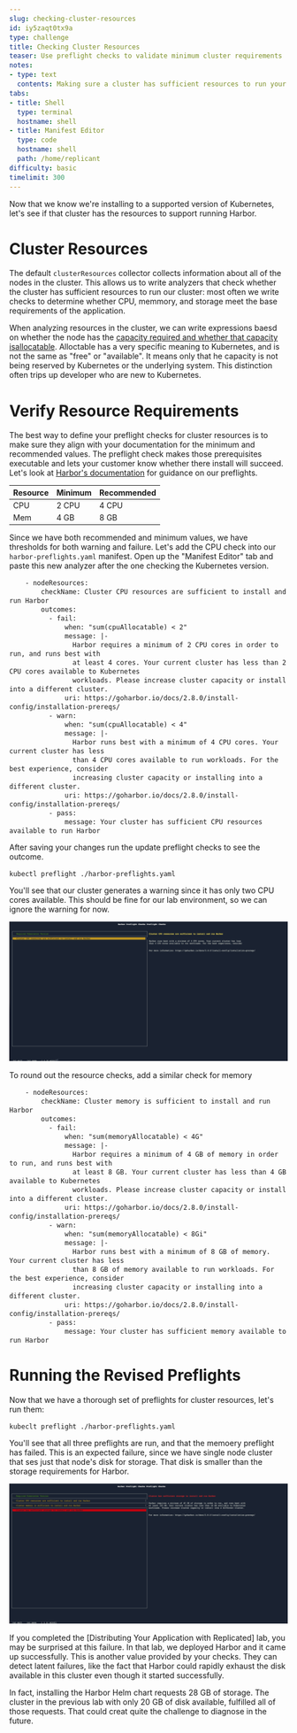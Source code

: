 ```yaml
---
slug: checking-cluster-resources
id: iy5zaqt0tx9a
type: challenge
title: Checking Cluster Resources
teaser: Use preflight checks to validate minimum cluster requirements
notes:
- type: text
  contents: Making sure a cluster has sufficient resources to run your application
tabs:
- title: Shell
  type: terminal
  hostname: shell
- title: Manifest Editor
  type: code
  hostname: shell
  path: /home/replicant
difficulty: basic
timelimit: 300
---
```


Now that we know we're installing to a supported version of
Kubernetes, let's see if that cluster has the resources to
support running Harbor.

Cluster Resources
=================

The default `clusterResources` collector collects information
about all of the nodes in the cluster. This allows us to
write analyzers that check whether the cluster has sufficient
resources to run our cluster: most often we write checks to
determine whether CPU, memmory, and storage meet the base
requirements of the application.

When analyzing resources in the cluster, we can write expressions
baesd on whether the node has the
[capacity required and whether that capacity isallocatable](https://kubernetes.io/docs/concepts/architecture/nodes/#capacity).
Alloctable has a very specific meaning to Kubernetes, and is not
the same as "free" or "available". It means only that he capacity
is not being reserved by Kubernetes or the underlying system. This
distinction often trips up developer who are new to Kubernetes.

Verify Resource Requirements
============================

The best way to define your preflight checks for cluster resources
is to make sure they align with your documentation for the minimum
and recommended values. The preflight check makes those prerequisites
executable and lets your customer know whether there install will
succeed. Let's look at [Harbor's documentation](https://goharbor.io/docs/2.8.0/install-config/installation-prereqs/)
for guidance on our preflights.

<table>
<thead>
<tr>
<th>Resource</th>
<th>Minimum</th>
<th>Recommended</th>
</tr>
</thead>
<tbody>
<tr>
<td>CPU</td>
<td>2 CPU</td>
<td>4 CPU</td>
</tr>
<tr>
<td>Mem</td>
<td>4 GB</td>
<td>8 GB</td>
</tr>
</tbody>
</table>

Since we have both recommended and minimum values, we have thresholds
for both warning and failure. Let's add the CPU check into our
`harbor-preflights.yaml` manifest. Open up the "Manifest Editor" tab
and paste this new analyzer after the one checking the Kubernetes version.

```
    - nodeResources:
        checkName: Cluster CPU resources are sufficient to install and run Harbor
        outcomes:
          - fail:
              when: "sum(cpuAllocatable) < 2"
              message: |-
                Harbor requires a minimum of 2 CPU cores in order to run, and runs best with
                at least 4 cores. Your current cluster has less than 2 CPU cores available to Kubernetes
                workloads. Please increase cluster capacity or install into a different cluster.
              uri: https://goharbor.io/docs/2.8.0/install-config/installation-prereqs/
          - warn:
              when: "sum(cpuAllocatable) < 4"
              message: |-
                Harbor runs best with a minimum of 4 CPU cores. Your current cluster has less
                than 4 CPU cores available to run workloads. For the best experience, consider
                increasing cluster capacity or installing into a different cluster.
              uri: https://goharbor.io/docs/2.8.0/install-config/installation-prereqs/
          - pass:
              message: Your cluster has sufficient CPU resources available to run Harbor
```

After saving your changes run the update preflight checks to see the outcome.

```
kubectl preflight ./harbor-preflights.yaml
```

You'll see that our cluster generates a warning since it has only two CPU
cores available. This should be fine for our lab environment, so we can
ignore the warning for now.

![CPU Preflight Warning](../assets/cpu-preflight-warning.png)

To round out the resource checks, add a similar check for memory

```
    - nodeResources:
        checkName: Cluster memory is sufficient to install and run Harbor
        outcomes:
          - fail:
              when: "sum(memoryAllocatable) < 4G"
              message: |-
                Harbor requires a minimum of 4 GB of memory in order to run, and runs best with
                at least 8 GB. Your current cluster has less than 4 GB available to Kubernetes
                workloads. Please increase cluster capacity or install into a different cluster.
              uri: https://goharbor.io/docs/2.8.0/install-config/installation-prereqs/
          - warn:
              when: "sum(memoryAllocatable) < 8Gi"
              message: |-
                Harbor runs best with a minimum of 8 GB of memory. Your current cluster has less
                than 8 GB of memory available to run workloads. For the best experience, consider
                increasing cluster capacity or installing into a different cluster.
              uri: https://goharbor.io/docs/2.8.0/install-config/installation-prereqs/
          - pass:
              message: Your cluster has sufficient memory available to run Harbor
```

Running the Revised Preflights
==============================

Now that we have a thorough set of preflights for cluster resources, let's run
them:

```
kubeclt preflight ./harbor-preflights.yaml
```

You'll see that all three preflights are run, and that the memoery
preflight has failed. This is an expected failure, since we have
single node cluster that ses just that node's disk for storage. That
disk is smaller than the storage requirements for Harbor.

![Failing Storage Preflight](../assets/storage-preflight-failure.png)

If you completed the [Distributing Your Application with Replicated]
lab, you may be surprised at this failure. In that lab, we deployed
Harbor and it came up successfully. This is another value provided by
your checks. They can detect latent failures, like the fact that
Harbor could rapidly exhaust the disk available in this cluster
even though it started successfully.

In fact, installing the Harbor Helm chart requests 28 GB of storage.
The cluster in the previous lab with only 20 GB of disk available,
fulfilled all of those requests. That could creat quite the challenge
to diagnose in the future.
